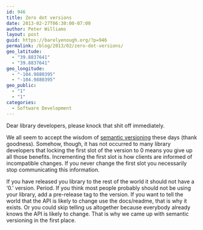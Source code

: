 ```yaml
---
id: 946
title: Zero dot versions
date: 2013-02-27T06:30:00-07:00
author: Peter Williams
layout: post
guid: https://barelyenough.org/?p=946
permalink: /blog/2013/02/zero-dot-versions/
geo_latitude:
  - "39.8837641"
  - "39.8837641"
geo_longitude:
  - "-104.9880395"
  - "-104.9880395"
geo_public:
  - "1"
  - "1"
categories:
  - Software Development
---
```

Dear library developers, please knock that shit off immediately.

We all seem to accept the wisdom of [semantic versioning](http://semver.org) these days (thank goodness). Somehow, though, it has not occurred to many library developers that locking the first slot of the version to 0 means you give up all those benefits. Incrementing the first slot is how clients are informed of incompatible changes. If you never change the first slot you necessarily stop communicating this information.

If you have released you library to the rest of the world it should not have a &#8216;0.&#8217; version. Period. If you think most people probably should not be using your library, add a pre-release tag to the version. If you want to tell the world that the API is likely to change use the docs/readme, that is why it exists. Or you could skip telling us altogether because everybody already knows the API is likely to change. That is why we came up with semantic versioning in the first place.